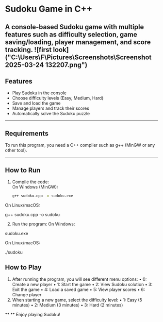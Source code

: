 
# Sudoku Game in C++  
A console-based Sudoku game with multiple features such as difficulty selection, game saving/loading, player management, and score tracking.
![first look]("C:\Users\F\Pictures\Screenshots\Screenshot 2025-03-24 132207.png")
---

## Features
- Play Sudoku in the console  
- Choose difficulty levels (Easy, Medium, Hard)  
- Save and load the game  
- Manage players and track their scores  
- Automatically solve the Sudoku puzzle  

---

## Requirements
To run this program, you need a C++ compiler such as g++ (MinGW or any other tool).

---

## How to Run
1. Compile the code:  
   On Windows (MinGW):
   ```bash
   g++ sudoku.cpp -o sudoku.exe
On Linux/macOS:

g++ sudoku.cpp -o sudoku

 2. Run the program:
On Windows:

sudoku.exe

On Linux/macOS:

./sudoku



## How to Play

 1. After running the program, you will see different menu options:
 • 0: Create a new player
 • 1: Start the game
 • 2: View Sudoku solution
 • 3: Exit the game
 • 4: Load a saved game
 • 5: View player scores
 • 6: Change player
 2. When starting a new game, select the difficulty level:
 • 1: Easy (5 minutes)
 • 2: Medium (3 minutes)
 • 3: Hard (2 minutes)

** ** Enjoy playing Sudoku!
